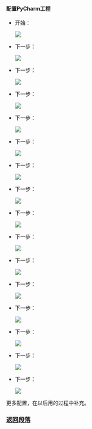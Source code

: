 #### 配置PyCharm工程 ####
- 开始：

	![](./0.pycharm-community-first-start.png)
- 下一步：

	![](./1.pycharm-community-jetbrains-privacy-policy.png)
- 下一步：

	![](./2.pycharm-community-initial-configuration.png)
- 下一步：

	![](./3.pycharm-community-new-project.png)
- 下一步：

	![](./4.pycharm-community-new-project-by-open-folder.png)
- 下一步：

	![](./5.pycharm-community-workspace.png)
- 下一步：

	![](./6.pycharm-community-menu-file.png)
- 下一步：

	![](./7.pycharm-community-settings-project-interpreter.png)
- 下一步：

	![](./8.pycharm-community-settings-project-interpreter-a.png)
- 下一步：

	![](./9.pycharm-community-settings-project-interpreter-b.png)
- 下一步：

	![](./a.pycharm-community-settings-project-structure.png)
- 下一步：

	![](./b.pycharm-community-settings-project-structure-sources-a.png)
- 下一步：

	![](./c.pycharm-community-settings-project-structure-sources-b.png)
- 下一步：

	![](./d.pycharm-community-settings-appearance-show~line~numbers.png)
- 下一步：

	![](./e.pycharm-community-settings-encodings.png)
- 下一步：

	![](./f.pycharm-community-settings-file-template.png)

更多配置，在以后用的过程中补充。


### [返回段落](../../Python半深入讲义/子丑寅卯/环境搭建.md#user-content-pycharm-project-configuration "环境搭建") ###